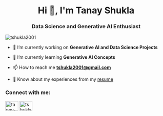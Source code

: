 <h1 align="center">Hi 👋, I'm Tanay Shukla</h1>
<h3 align="center">Data Science and Generative AI Enthusiast</h3>

<p align="left"> <img src="https://komarev.com/ghpvc/?username=tshukla2001&label=Profile%20views&color=0e75b6&style=flat" alt="tshukla2001" /> </p>

- 🔭 I’m currently working on **Generative AI and Data Science Projects**

- 🌱 I’m currently learning **Generative AI Concepts**

- 📫 How to reach me **tshukla2001@gmail.com**

- 📄 Know about my experiences from my [resume](https://drive.google.com/drive/folders/1Fab7AV_VopHCZCvpX08W_5yFIhbHIxWt?usp=sharing)

<h3 align="left">Connect with me:</h3>
<p align="left">
<a href="https://linkedin.com/in/tanay-shukla-569a03190" target="blank"><img align="center" src="https://raw.githubusercontent.com/rahuldkjain/github-profile-readme-generator/master/src/images/icons/Social/linked-in-alt.svg" alt="tanay-shukla-569a03190" height="30" width="40" /></a>
<a href="https://instagram.com/tshukla_2001" target="blank"><img align="center" src="https://raw.githubusercontent.com/rahuldkjain/github-profile-readme-generator/master/src/images/icons/Social/instagram.svg" alt="tshukla_2001" height="30" width="40" /></a>
</p>
